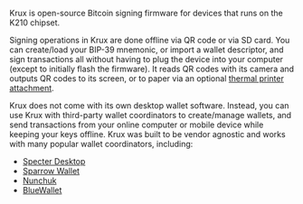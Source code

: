 Krux is open-source Bitcoin signing firmware for devices that runs on the K210 chipset.

Signing operations in Krux are done offline via QR code or via SD card. You can create/load your BIP-39 mnemonic, or import a wallet descriptor, and sign transactions all without having to plug the device into your computer (except to initially flash the firmware). It reads QR codes with its camera and outputs QR codes to its screen, or to paper via an optional [thermal printer attachment](../getting-started/printing.en.md). 

Krux does not come with its own desktop wallet software. Instead, you can use Krux with third-party wallet coordinators to create/manage wallets, and send transactions from your online computer or mobile device while keeping your keys offline. Krux was built to be vendor agnostic and works with many popular wallet coordinators, including:

- [Specter Desktop](https://specter.solutions/)
- [Sparrow Wallet](https://www.sparrowwallet.com/)
- [Nunchuk](https://nunchuk.io/)
- [BlueWallet](https://bluewallet.io/)
